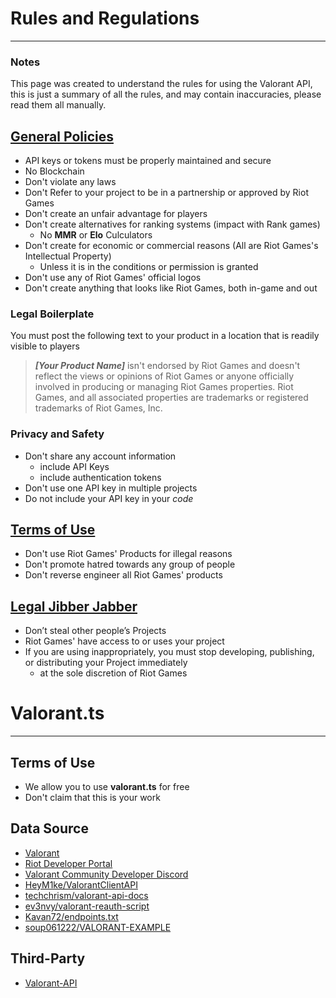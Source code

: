 # Rules and Regulations

---

### Notes

This page was created to understand the rules for using the Valorant API, this is just a summary of all the rules, and may contain inaccuracies, please read them all manually.

## [General Policies](https://developer.riotgames.com/policies/general)

-   API keys or tokens must be properly maintained and secure
-   No Blockchain
-   Don't violate any laws
-   Don't Refer to your project to be in a partnership or approved by Riot Games
-   Don't create an unfair advantage for players
-   Don't create alternatives for ranking systems (impact with Rank games)
    -   No **MMR** or **Elo** Culculators
-   Don't create for economic or commercial reasons (All are Riot Games's Intellectual Property)
    -   Unless it is in the conditions or permission is granted
-   Don't use any of Riot Games' official logos
-   Don't create anything that looks like Riot Games, both in-game and out

### Legal Boilerplate

You must post the following text to your product in a location that is readily visible to players

> **_[Your Product Name]_** isn't endorsed by Riot Games and doesn't reflect the views or opinions of Riot Games or anyone officially involved in producing or managing Riot Games properties. Riot Games, and all associated properties are trademarks or registered trademarks of Riot Games, Inc.

### Privacy and Safety

-   Don't share any account information
    -   include API Keys
    -   include authentication tokens
-   Don't use one API key in multiple projects
-   Do not include your API key in your _code_

## [Terms of Use](https://developer.riotgames.com/terms)

-   Don't use Riot Games' Products for illegal reasons
-   Don't promote hatred towards any group of people
-   Don't reverse engineer all Riot Games' products

## [Legal Jibber Jabber](https://www.riotgames.com/en/legal)

-   Don’t steal other people’s Projects
-   Riot Games' have access to or uses your project
-   If you are using inappropriately, you must stop developing, publishing, or distributing your Project immediately
    -   at the sole discretion of Riot Games

# Valorant.ts

---

## Terms of Use

-   We allow you to use **valorant.ts** for free
-   Don't claim that this is your work

## Data Source

-   [Valorant](https://playvalorant.com)
-   [Riot Developer Portal](https://developer.riotgames.com/apis)
-   [Valorant Community Developer Discord](https://discord.gg/sCgvpXJfEE)
-   [HeyM1ke/ValorantClientAPI](https://github.com/HeyM1ke/ValorantClientAPI)
-   [techchrism/valorant-api-docs](https://github.com/techchrism/valorant-api-docs)
-   [ev3nvy/valorant-reauth-script](https://github.com/ev3nvy/valorant-reauth-script)
-   [Kavan72/endpoints.txt](https://gist.github.com/Kavan72/b6e0bfdf21d610148f64df878b8a2cc5)
-   [soup061222/VALORANT-EXAMPLE](https://github.com/soup061222/VALORANT-EXAMPLE)

## Third-Party

-   [Valorant-API](https://valorant-api.com)
